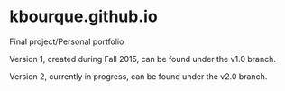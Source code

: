 # kbourque.github.io
Final project/Personal portfolio

Version 1, created during Fall 2015, can be found under the v1.0 branch.

Version 2, currently in progress, can be found under the v2.0 branch.
